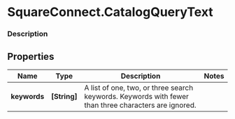 # SquareConnect.CatalogQueryText

### Description



## Properties
Name | Type | Description | Notes
------------ | ------------- | ------------- | -------------
**keywords** | **[String]** | A list of one, two, or three search keywords. Keywords with fewer than three characters are ignored. | 


